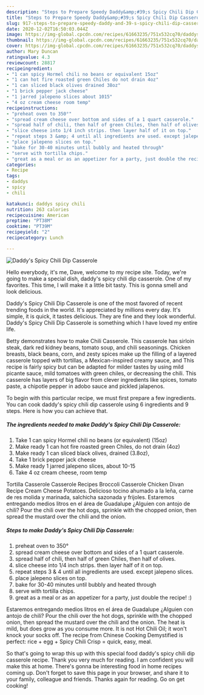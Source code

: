 ```yaml
---
description: "Steps to Prepare Speedy Daddy&amp;#39;s Spicy Chili Dip Casserole"
title: "Steps to Prepare Speedy Daddy&amp;#39;s Spicy Chili Dip Casserole"
slug: 917-steps-to-prepare-speedy-daddy-and-39-s-spicy-chili-dip-casserole
date: 2020-12-02T16:50:03.044Z
image: https://img-global.cpcdn.com/recipes/61663235/751x532cq70/daddys-spicy-chili-dip-casserole-recipe-main-photo.jpg
thumbnail: https://img-global.cpcdn.com/recipes/61663235/751x532cq70/daddys-spicy-chili-dip-casserole-recipe-main-photo.jpg
cover: https://img-global.cpcdn.com/recipes/61663235/751x532cq70/daddys-spicy-chili-dip-casserole-recipe-main-photo.jpg
author: Mary Duncan
ratingvalue: 4.3
reviewcount: 28817
recipeingredient:
- "1 can spicy Hormel chili no beans or equivalent 15oz"
- "1 can hot fire roasted green Chiles do not drain 4oz"
- "1 can sliced black olives drained 38oz"
- "1 brick pepper jack cheese"
- "1 jarred jalepeno slices about 1015"
- "4 oz cream cheese room temp"
recipeinstructions:
- "preheat oven to 350°"
- "spread cream cheese over bottom and sides of a 1 quart casserole."
- "spread half of chili, then half of green Chiles, then half of olives."
- "slice cheese into 1/4 inch strips. then layer half of it on top."
- "repeat steps 3 &amp; 4 until all ingredients are used. except jalepeno slices."
- "place jalepeno slices on top."
- "bake for 30-40 minutes until bubbly and heated through"
- "serve with tortilla chips."
- "great as a meal or as an appetizer for a party, just double the recipe! :)"
categories:
- Recipe
tags:
- daddys
- spicy
- chili

katakunci: daddys spicy chili 
nutrition: 263 calories
recipecuisine: American
preptime: "PT38M"
cooktime: "PT39M"
recipeyield: "2"
recipecategory: Lunch

---
```



![Daddy&#39;s Spicy Chili Dip Casserole](https://img-global.cpcdn.com/recipes/61663235/751x532cq70/daddys-spicy-chili-dip-casserole-recipe-main-photo.jpg)

Hello everybody, it's me, Dave, welcome to my recipe site. Today, we're going to make a special dish, daddy&#39;s spicy chili dip casserole. One of my favorites. This time, I will make it a little bit tasty. This is gonna smell and look delicious.

Daddy&#39;s Spicy Chili Dip Casserole is one of the most favored of recent trending foods in the world. It's appreciated by millions every day. It's simple, it is quick, it tastes delicious. They are fine and they look wonderful. Daddy&#39;s Spicy Chili Dip Casserole is something which I have loved my entire life.

Betty demonstrates how to make Chili Casserole. This casserole has sirloin steak, dark red kidney beans, tomato soup, and chili seasonings. Chicken breasts, black beans, corn, and zesty spices make up the filling of a layered casserole topped with tortillas, a Mexican-inspired creamy sauce, and This recipe is fairly spicy but can be adapted for milder tastes by using mild picante sauce, mild tomatoes with green chiles, or decreasing the chili. This casserole has layers of big flavor from clever ingredients like spices, tomato paste, a chipotle pepper in adobo sauce and pickled jalapenos.


To begin with this particular recipe, we must first prepare a few ingredients. You can cook daddy&#39;s spicy chili dip casserole using 6 ingredients and 9 steps. Here is how you can achieve that.

<!--inarticleads1-->

##### The ingredients needed to make Daddy&#39;s Spicy Chili Dip Casserole:

1. Take 1 can spicy Hormel chili no beans (or equivalent) (15oz)
1. Make ready 1 can hot fire roasted green Chiles, do not drain (4oz)
1. Make ready 1 can sliced black olives, drained (3.8oz),
1. Take 1 brick pepper jack cheese
1. Make ready 1 jarred jalepeno slices, about 10-15
1. Take 4 oz cream cheese, room temp


Tortilla Casserole Casserole Recipes Broccoli Casserole Chicken Divan Recipe Cream Cheese Potatoes. Delicioso tocino ahumado a la leña, carne de res molida y marinada, salchicha sazonada y frijoles. Estaremos entregando medios litros en el área de Guadalupe ¿Alguien con antojo de chili? Pour the chili over the hot dogs, sprinkle with the chopped onion, then spread the mustard over the chili and the onion. 

<!--inarticleads2-->

##### Steps to make Daddy&#39;s Spicy Chili Dip Casserole:

1. preheat oven to 350°
1. spread cream cheese over bottom and sides of a 1 quart casserole.
1. spread half of chili, then half of green Chiles, then half of olives.
1. slice cheese into 1/4 inch strips. then layer half of it on top.
1. repeat steps 3 &amp; 4 until all ingredients are used. except jalepeno slices.
1. place jalepeno slices on top.
1. bake for 30-40 minutes until bubbly and heated through
1. serve with tortilla chips.
1. great as a meal or as an appetizer for a party, just double the recipe! :)


Estaremos entregando medios litros en el área de Guadalupe ¿Alguien con antojo de chili? Pour the chili over the hot dogs, sprinkle with the chopped onion, then spread the mustard over the chili and the onion. The heat is mild, but does grow as you consume more. It is not Hot Chili Oil; it won&#39;t knock your socks off. The recipe from Chinese Cooking Demystified is perfect: rice + egg + Spicy Chili Crisp = quick, easy, meal. 

So that's going to wrap this up with this special food daddy&#39;s spicy chili dip casserole recipe. Thank you very much for reading. I am confident you will make this at home. There's gonna be interesting food in home recipes coming up. Don't forget to save this page in your browser, and share it to your family, colleague and friends. Thanks again for reading. Go on get cooking!
